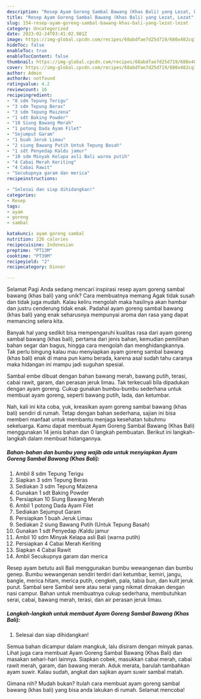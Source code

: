 ```yaml
---
description: "Resep Ayam Goreng Sambal Bawang (Khas Bali) yang Lezat, Lezat"
title: "Resep Ayam Goreng Sambal Bawang (Khas Bali) yang Lezat, Lezat"
slug: 154-resep-ayam-goreng-sambal-bawang-khas-bali-yang-lezat-lezat
category: Uncategorized
date: 2023-02-24T03:41:02.981Z
image: https://img-global.cpcdn.com/recipes/68abdfae7d25d719/680x482cq70/ayam-goreng-sambal-bawang-khas-bali-foto-resep-utama.jpg
hideToc: false
enableToc: true
enableTocContent: false
thumbnail: https://img-global.cpcdn.com/recipes/68abdfae7d25d719/680x482cq70/ayam-goreng-sambal-bawang-khas-bali-foto-resep-utama.jpg
cover: https://img-global.cpcdn.com/recipes/68abdfae7d25d719/680x482cq70/ayam-goreng-sambal-bawang-khas-bali-foto-resep-utama.jpg
author: Admin
authorAv: notfound
ratingvalue: 4.2
reviewcount: 16
recipeingredient:
- "8 sdm Tepung Terigu"
- "3 sdm Tepung Beras"
- "3 sdm Tepung Maizena"
- "1 sdt Baking Powder"
- "10 Siung Bawang Merah"
- "1 potong Dada Ayam Filet"
- "Sejumput Garam"
- "1 buah Jeruk Limau"
- "2 siung Bawang Putih Untuk Tepung Basah"
- "1 sdt Penyedap Kaldu jamur"
- "10 sdm Minyak Kelapa asli Bali warna putih"
- "4 Cabai Merah Keriting"
- "4 Cabai Rawit"
- "Secukupnya garam dan merica"
recipeinstructions:

- "Selesai dan siap dihidangkan!"
categories:
- Resep
tags:
- ayam
- goreng
- sambal

katakunci: ayam goreng sambal 
nutrition: 226 calories
recipecuisine: Indonesian
preptime: "PT13M"
cooktime: "PT39M"
recipeyield: "2"
recipecategory: Dinner

---
```



Selamat Pagi Anda sedang mencari inspirasi resep ayam goreng sambal bawang (khas bali) yang unik? Cara membuatnya memang Agak tidak susah dan tidak juga mudah. Kalau keliru mengolah maka hasilnya akan hambar dan justru cenderung tidak enak. Padahal ayam goreng sambal bawang (khas bali) yang enak seharusnya mempunyai aroma dan rasa yang dapat memancing selera kita.


Banyak hal yang sedikit bisa mempengaruhi kualitas rasa dari ayam goreng sambal bawang (khas bali), pertama dari jenis bahan, kemudian pemilihan bahan segar dan bagus, hingga cara mengolah dan menghidangkannya. Tak perlu bingung kalau mau menyiapkan ayam goreng sambal bawang (khas bali) enak di mana pun kamu berada, karena asal sudah tahu caranya maka hidangan ini mampu jadi suguhan spesial.

Sambal embe dibuat dengan bahan bawang merah, bawang putih, terasi, cabai rawit, garam, dan perasan jeruk limau. Tak terkecuali bila dipadukan dengan ayam goreng. Cukup gunakan bumbu-bumbu sederhana untuk membuat ayam goreng, seperti bawang putih, lada, dan ketumbar.


Nah, kali ini kita coba, yuk, kreasikan ayam goreng sambal bawang (khas bali) sendiri di rumah. Tetap dengan bahan sederhana, sajian ini bisa memberi manfaat untuk membantu menjaga kesehatan tubuhmu sekeluarga. Kamu dapat membuat Ayam Goreng Sambal Bawang (Khas Bali) menggunakan 14 jenis bahan dan 0 langkah pembuatan. Berikut ini langkah-langkah dalam membuat hidangannya.

<!--inarticleads1-->

##### Bahan-bahan dan bumbu yang wajib ada untuk menyiapkan Ayam Goreng Sambal Bawang (Khas Bali):

1. Ambil 8 sdm Tepung Terigu
1. Siapkan 3 sdm Tepung Beras
1. Sediakan 3 sdm Tepung Maizena
1. Gunakan 1 sdt Baking Powder
1. Persiapkan 10 Siung Bawang Merah
1. Ambil 1 potong Dada Ayam Filet
1. Sediakan Sejumput Garam
1. Persiapkan 1 buah Jeruk Limau
1. Sediakan 2 siung Bawang Putih (Untuk Tepung Basah)
1. Gunakan 1 sdt Penyedap /Kaldu jamur
1. Ambil 10 sdm Minyak Kelapa asli Bali (warna putih)
1. Persiapkan 4 Cabai Merah Keriting
1. Siapkan 4 Cabai Rawit
1. Ambil Secukupnya garam dan merica


Resep ayam betutu asli Bali menggunakan bumbu wewangenan dan bumbu genep. Bumbu wewangenan sendiri terdiri dari ketumbar, kemiri, jangu, bangle, merica hitam, merica putih, cengkeh, pala, tabia bun, dan kulit jeruk purut. Sambal sere Sambal sere atau serai yang nikmat dimakan dengan nasi campur. Bahan untuk membuatnya cukup sederhana, membutuhkan serai, cabai, bawang merah, terasi, dan air perasan jeruk limau. 

<!--inarticleads2-->

##### Langkah-langkah untuk membuat Ayam Goreng Sambal Bawang (Khas Bali):


1. Selesai dan siap dihidangkan!

Semua bahan dicampur dalam mangkuk, lalu disiram dengan minyak panas. Lihat juga cara membuat Ayam Goreng Sambal Bawang (Khas Bali) dan masakan sehari-hari lainnya. Siapkan cobek, masukkan cabai merah, cabai rawit merah, garam, dan bawang merah. Aduk merata, barulah tambahkan ayam suwir. Kalau sudah, angkat dan sajikan ayam suwir sambal matah. 

Gimana nih? Mudah bukan? Itulah cara membuat ayam goreng sambal bawang (khas bali) yang bisa anda lakukan di rumah. Selamat mencoba!
